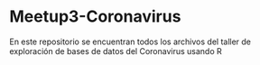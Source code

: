 # Meetup3-Coronavirus
En este repositorio se encuentran todos los archivos del taller de exploración de bases de datos del Coronavirus usando R
